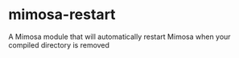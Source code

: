 mimosa-restart
==============

A Mimosa module that will automatically restart Mimosa when your compiled directory is removed
